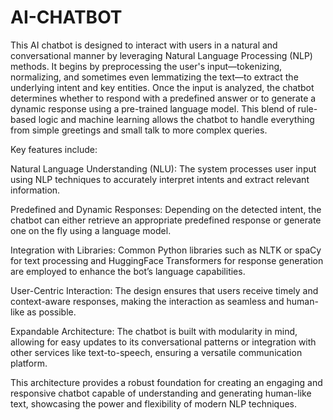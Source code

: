 # AI-CHATBOT
This AI chatbot is designed to interact with users in a natural and conversational manner by leveraging Natural Language Processing (NLP) methods. It begins by preprocessing the user's input—tokenizing, normalizing, and sometimes even lemmatizing the text—to extract the underlying intent and key entities. Once the input is analyzed, the chatbot determines whether to respond with a predefined answer or to generate a dynamic response using a pre-trained language model. This blend of rule-based logic and machine learning allows the chatbot to handle everything from simple greetings and small talk to more complex queries.

Key features include:

Natural Language Understanding (NLU): The system processes user input using NLP techniques to accurately interpret intents and extract relevant information.

Predefined and Dynamic Responses: Depending on the detected intent, the chatbot can either retrieve an appropriate predefined response or generate one on the fly using a language model.

Integration with Libraries: Common Python libraries such as NLTK or spaCy for text processing and HuggingFace Transformers for response generation are employed to enhance the bot’s language capabilities.

User-Centric Interaction: The design ensures that users receive timely and context-aware responses, making the interaction as seamless and human-like as possible.

Expandable Architecture: The chatbot is built with modularity in mind, allowing for easy updates to its conversational patterns or integration with other services like text-to-speech, ensuring a versatile communication platform.

This architecture provides a robust foundation for creating an engaging and responsive chatbot capable of understanding and generating human-like text, showcasing the power and flexibility of modern NLP techniques.
